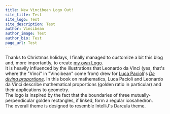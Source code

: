 ```yaml
---
title: New Vincibean Logo Out!
site_title: Test
site_logo: Test
site_description: Test
author: Vincibean
author_image: Test
author_bio: Test
page_url: Test
---
```

Thanks to Christmas holidays, I finally managed to customize a bit this blog and, more importantly, to create [my own Logo](../assets/img/2016-07-26/event-timeline.png).   
It is heavily influenced by the illustrations that Leonardo da Vinci (yes, that's where the "Vinci" in "Vincibean" come from) drew for [Luca Pacioli](https://en.wikipedia.org/wiki/Luca_Pacioli)'s [*De divina proportione*](https://en.wikipedia.org/wiki/De_divina_proportione). In this book on mathematics, Luca Pacioli and Leonardo da Vinci describe mathematical proportions (golden ratio in particular) and their applications to geometry.     
The logo is inspired by the fact that the boundaries of three mutually-perpendicular golden rectangles, if linked, form a regular icosahedron.  
The overall theme is designed to resemble IntelliJ's Darcula theme.
